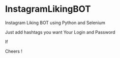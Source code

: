 # InstagramLikingBOT


Instagram Liking BOT using Python and Selenium

Just add hashtags you want
Your Login and Password

If 

Cheers !



